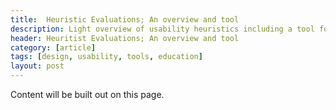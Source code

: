 ```yaml
---
title:  Heuristic Evaluations; An overview and tool
description: Light overview of usability heuristics including a tool for conducting a heuristic evaluation
header: Heuritist Evaluations; An overview and tool
category: [article]
tags: [design, usability, tools, education]
layout: post
---
```


Content will be built out on this page. 
